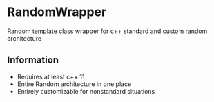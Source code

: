 RandomWrapper
=====

Random template class wrapper for c++ standard and custom random architecture

## Information ##

- Requires at least c++ 11
- Entire Random architecture in one place
- Entirely customizable for nonstandard situations
